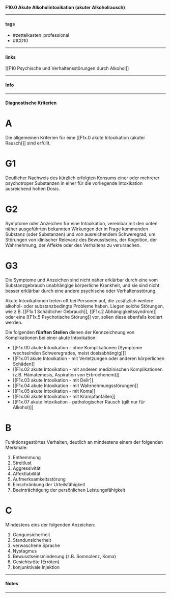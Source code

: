 __F10.0 Akute Alkoholintoxikation (akuter Alkoholrausch)__

___________________________________________
#### tags

- #zettelkasten_professional
- #ICD10 
___________________________________________
#### links

[[F10 Psychische und Verhaltensstörungen durch Alkohol]]

___________________________________________
#### Info

___________________________________________
#### Diagnostische Kriterien

# A
Die allgemeinen Kriterien für eine [[F1x.0 akute Intoxikation (akuter Rausch)]] sind erfüllt.

# G1
Deutlicher Nachweis des kürzlich erfolgten Konsums einer oder mehrerer psychotroper Substanzen in einer für die vorliegende Intoxikation ausreichend hohen Dosis.

# G2
Symptome oder Anzeichen für eine Intoxikation, vereinbar mit den unten näher ausgeführten bekannten Wirkungen der in Frage kommenden Substanz (oder Substanzen) und von ausreichendem Schweregrad, um Störungen von klinischer Relevanz des Bewusstseins, der Kognition, der Wahrnehmung, der Affekte oder des Verhaltens zu verursachen.

# G3
Die Symptome und Anzeichen sind nicht näher erklärbar durch eine vom Substanzgebrauch unabhängige körperliche Krankheit, und sie sind nicht besser erklärbar durch eine andere psychische oder Verhaltensstörung.

Akute Intoxikationen treten oft bei Personen auf, die zusätzlich weitere alkohol- oder substanzbedingte Probleme haben. Liegen solche Störungen, wie z.B. [[F1x.1 Schädlicher Gebrauch]], [[F1x.2 Abhängigkeitssyndrom]] oder eine [[F1x.5 Psychotische Störung]] vor, sollen diese ebenfalls kodiert werden. 

Die folgenden __fünften Stellen__ dienen der Kennzeichnung von Komplikationen bei einer akute Intoxikation:

- [[F1x.00 akute Intoxikation - ohne Komplikationen (Symptome wechselnden Schweregrades, meist dosisabhängig)]]
- [[F1x.01 akute Intoxikation - mit Verletzungen oder anderen körperlichen Schäden]]
- [[F1x.02 akute Intoxikation - mit anderen medizinischen Komplikationen (z.B. Hämatemesis, Aspiration von Erbrochenem)]]
- [[F1x.03 akute Intoxikation - mit Delir]]
- [[F1x.04 akute Intoxikation - mit Wahrnehmungsstörungen]]
- [[F1x.05 akute Intoxikation - mit Koma]]
- [[F1x.06 akute Intoxikation - mit Krampfanfällen]]
- [[F1x.07 akute Intoxikation - pathologischer Rausch (gilt nur für Alkohol)]]

# B
Funktionsgestörtes Verhalten, deutlich an mindestens einem der folgenden Merkmale:
1. Enthemmung
2. Streitlust
3. Aggressivität
4. Affektlabilität
5. Aufmerksamkeitsstörung
6. Einschränkung der Urteilsfähigkeit
7. Beeinträchtigung der persönlichen Leistungsfähigkeit

# C
Mindestens eins der folgenden Anzeichen:
1. Gangunsicherheit
2. Standunsicherheit
3. verwaschene Sprache
4. Nystagmus
5. Bewusstseinsminderung (z.B. Somnolenz, Koma)
6. Gesichtsröte (Erröten)
7. konjunktivale Injektion 
___________________________________________
#### Notes

___________________________________________


